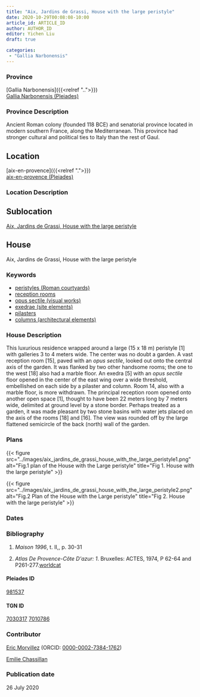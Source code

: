 ```yaml
---
title: "Aix, Jardins de Grassi, House with the large peristyle"
date: 2020-10-29T00:08:08-10:00
article_id: ARTICLE_ID
author: AUTHOR_ID
editor: Yichen Liu
draft: true

categories:
 - "Gallia Narbonensis"
---
```


### Province

[Gallia Narbonensis]({{<relref "..">}}) \
[Gallia Narbonensis (Pleiades)](https://pleiades.stoa.org/places/981537)

### Province Description

Ancient Roman colony (founded 118 BCE) and senatorial province located in modern southern France, along the Mediterranean. This province had stronger cultural and political ties to Italy than the rest of Gaul.

## Location

[aix-en-provence]({{<relref ".">}}) \
[aix-en-provence (Pleiades)]()

### Location Description

<!--### Location Description-->

<!-- LEAVE THIS BLANK FOR NOW -->

## Sublocation

[Aix, Jardins de Grassi, House with the large peristyle](#)

<!--### Sublocation Description-->

<!-- DESCRIPTION -->

## House

Aix, Jardins de Grassi, House with the large peristyle



### Keywords

- [peristyles (Roman courtyards)](http://vocab.getty.edu/page/aat/300080971)
- [reception rooms](http://vocab.getty.edu/page/aat/300077176)
- [opus sectile (visual works)](http://vocab.getty.edu/page/aat/300254462)
- [exedrae (site elements)](http://vocab.getty.edu/page/aat/300081589)
- [pilasters](http://vocab.getty.edu/page/aat/300002737)
- [columns (architectural elements)](http://vocab.getty.edu/page/aat/300001571)




### House Description

This luxurious residence wrapped around a large (15 x 18 m) peristyle [1] with galleries 3 to 4 meters wide. The center was no doubt a garden. A vast reception room [15], paved with an *opus sectile*, looked out onto the central axis of the garden. It was flanked by two other handsome rooms; the one to the west [18] also had a marble floor. An exedra [5] with an *opus sectile* floor opened in the center of the east wing over a wide threshold, embellished on each side by a pilaster and column. Room 14, also with a marble floor, is more withdrawn. The principal reception room opened onto another open space [1], thought to have been 22 meters long by 7 meters wide, delimited at ground level by a stone border. Perhaps treated as a garden, it was made pleasant by two stone basins with water jets placed on the axis of the rooms [18] and [16]. The view was rounded off by the large flattened semicircle of the back (north) wall of the garden.
<!--### Maps-->

<!--
OLD WAY (DO NOT USE)
![alt_text](../../images/image_name.ext)
*CAPTION*

NEW WAY ↓↓↓↓
{{< figure src="../images/image_name.ext" alt="ALT_TEXT" title="CAPTION" >}}
-->

### Plans


{{< figure src="../images/aix_jardins_de_grassi_house_with_the_large_peristyle1.png" alt="Fig.1 plan of the House with the Large peristyle" title="Fig 1. House with the large peristyle" >}}

{{< figure src="../images/aix_jardins_de_grassi_house_with_the_large_peristyle2.png" alt="Fig.2 Plan of the House with the Large peristyle" title="Fig 2. House with the large peristyle" >}}



<!--### Images-->

<!--
OLD WAY (DO NOT USE)
![alt_text](../../images/image_name.ext)
*CAPTION*

NEW WAY ↓↓↓↓
{{< figure src="../images/image_name.ext" alt="ALT_TEXT" title="CAPTION" >}}
-->

### Dates



### Bibliography

1. *Maison 1996*, t. II,, p. 30-31

2. *Atlas De Provence-Côte D'azur: 1*. Bruxelles: ACTES, 1974, P 62-64 and P261-277.[worldcat](http://www.worldcat.org/oclc/461460528)


#### Pleiades ID

[981537](https://pleiades.stoa.org/places/981537)

#### TGN ID

[7030317](http://vocab.getty.edu/page/tgn/7030317)
[7010786](http://vocab.getty.edu/page/tgn/7010786)

### Contributor

[Eric Morvillez](link) (ORCID: [0000-0002-7384-1762](https://orcid.org/0000-0002-7384-1762))

[Emilie Chassillan](link)
### Publication date

26 July 2020

<!--### Related articles-->

<!-- Links to other related articles. Leave blank for now -->
